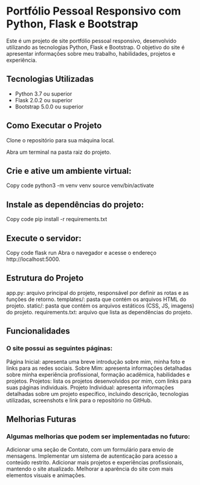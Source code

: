 # Portfólio Pessoal Responsivo com Python, Flask e Bootstrap

Este é um projeto de site portfólio pessoal responsivo, desenvolvido utilizando as tecnologias Python, Flask e Bootstrap. O objetivo do site é apresentar informações sobre meu trabalho, habilidades, projetos e experiência.

## Tecnologias Utilizadas
* Python 3.7 ou superior
* Flask 2.0.2 ou superior
* Bootstrap 5.0.0 ou superior

## Como Executar o Projeto
<p>Clone o repositório para sua máquina local.</p> 
Abra um terminal na pasta raiz do projeto.

## Crie e ative um ambiente virtual:
Copy code
python3 -m venv venv
source venv/bin/activate

## Instale as dependências do projeto:
Copy code
pip install -r requirements.txt

## Execute o servidor:
Copy code
flask run
Abra o navegador e acesse o endereço http://localhost:5000.

## Estrutura do Projeto
app.py: arquivo principal do projeto, responsável por definir as rotas e as funções de retorno.
templates/: pasta que contém os arquivos HTML do projeto.
static/: pasta que contém os arquivos estáticos (CSS, JS, imagens) do projeto.
requirements.txt: arquivo que lista as dependências do projeto.

## Funcionalidades

### O site possui as seguintes páginas:

Página Inicial: apresenta uma breve introdução sobre mim, minha foto e links para as redes sociais.
Sobre Mim: apresenta informações detalhadas sobre minha experiência profissional, formação acadêmica, habilidades e projetos.
Projetos: lista os projetos desenvolvidos por mim, com links para suas páginas individuais.
Projeto Individual: apresenta informações detalhadas sobre um projeto específico, incluindo descrição, tecnologias utilizadas, screenshots e link para o repositório no GitHub.

## Melhorias Futuras

### Algumas melhorias que podem ser implementadas no futuro:

Adicionar uma seção de Contato, com um formulário para envio de mensagens.
Implementar um sistema de autenticação para acesso a conteúdo restrito.
Adicionar mais projetos e experiências profissionais, mantendo o site atualizado.
Melhorar a aparência do site com mais elementos visuais e animações.